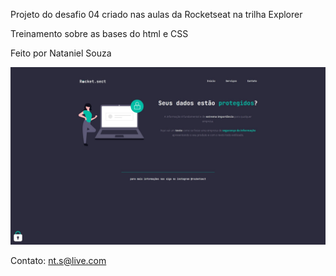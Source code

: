 Projeto do desafio 04 criado nas aulas da Rocketseat na trilha Explorer

Treinamento sobre as bases do html e CSS

Feito por Nataniel Souza

![preview](images/preview.jpg)

Contato: nt.s@live.com